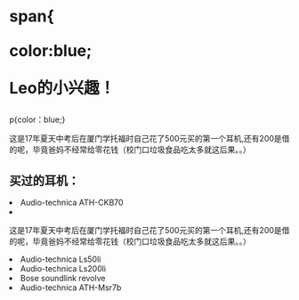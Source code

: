 <h1>

<styles type="text/css">

span{

color:blue;

Leo的小兴趣！</h1>

p{color：blue;}

<p>这是17年夏天中考后在厦门学托福时自己花了500元买的第一个耳机,还有200是借的呢，毕竟爸妈不经常给零花钱（校门口垃圾食品吃太多就这后果。。）</p>

<h2>买过的耳机：</h2>

<li>Audio-technica ATH-CKB70<li>

<img src="https://ae01.alicdn.com/kf/HTB1dDciaFP7gK0jSZFjq6A5aXXaB/Audio-Technica-ATH-CKB70-Balanced-Armature-3-5mm-HiFi-In-Ear-Wire-Headset-for-Apple-Ipod.jpg_960x960.jpg" alt="">

<p>这是17年夏天中考后在厦门学托福时自己花了500元买的第一个耳机,还有200是借的呢，毕竟爸妈不经常给零花钱（校门口垃圾食品吃太多就这后果。。）</p>

<li>Audio-technica Ls50li</li>

<li>Audio-technica Ls200li</li>

<li>Bose soundlink revolve</li>

<li>Audio-technica ATH-Msr7b</li>

